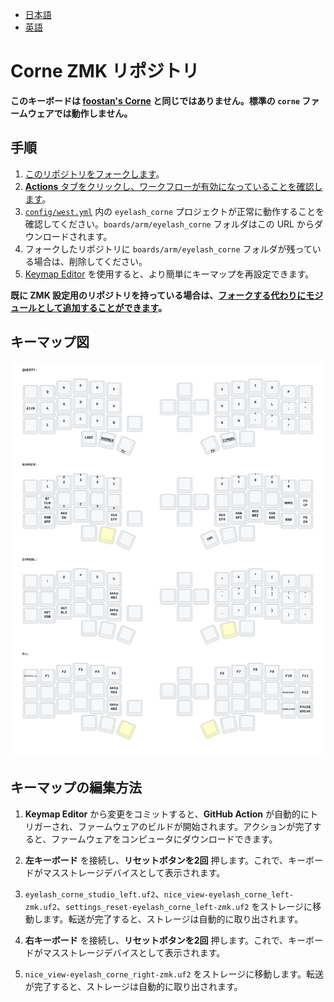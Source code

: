 - [日本語](README_JP.md)
- [英語](README.md)

# Corne ZMK リポジトリ

**このキーボードは [foostan's Corne](https://github.com/foostan/crkbd) と同じではありません。標準の `corne` ファームウェアでは動作しません。**

## 手順

1. [このリポジトリをフォークします](https://docs.github.com/en/get-started/quickstart/fork-a-repo#forking-a-repository)。
2. [**Actions** タブをクリックし、ワークフローが有効になっていることを確認します](https://docs.github.com/en/actions/managing-workflow-runs-and-deployments/managing-workflow-runs/disabling-and-enabling-a-workflow#enabling-a-workflow)。
3. [`config/west.yml`](config/west.yml) 内の `eyelash_corne` プロジェクトが正常に動作することを確認してください。`boards/arm/eyelash_corne` フォルダはこの URL からダウンロードされます。
4. フォークしたリポジトリに `boards/arm/eyelash_corne` フォルダが残っている場合は、削除してください。
5. [Keymap Editor](https://nickcoutsos.github.io/keymap-editor/) を使用すると、より簡単にキーマップを再設定できます。

**既に ZMK 設定用のリポジトリを持っている場合は、[フォークする代わりにモジュールとして追加することができます](https://zmk.dev/docs/features/modules#building-with-modules)。**

## キーマップ図

![config/eyelash_corne.keymap の図](keymap-drawer/eyelash_corne.svg "generated by @caksoylar's Keymap Drawer")

## キーマップの編集方法

1. **Keymap Editor** から変更をコミットすると、**GitHub Action** が自動的にトリガーされ、ファームウェアのビルドが開始されます。アクションが完了すると、ファームウェアをコンピュータにダウンロードできます。

2. **左キーボード** を接続し、**リセットボタンを2回** 押します。これで、キーボードがマスストレージデバイスとして表示されます。

3. `eyelash_corne_studio_left.uf2`、`nice_view-eyelash_corne_left-zmk.uf2`、`settings_reset-eyelash_corne_left-zmk.uf2` をストレージに移動します。転送が完了すると、ストレージは自動的に取り出されます。

4. **右キーボード** を接続し、**リセットボタンを2回** 押します。これで、キーボードがマスストレージデバイスとして表示されます。

5. `nice_view-eyelash_corne_right-zmk.uf2` をストレージに移動します。転送が完了すると、ストレージは自動的に取り出されます。
